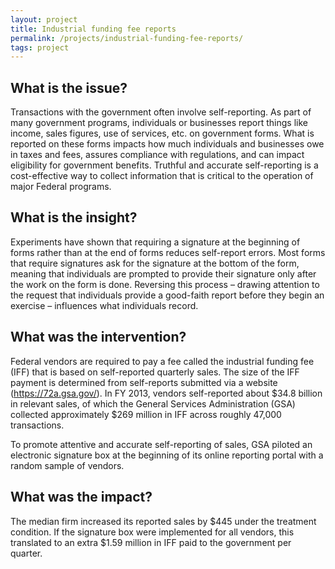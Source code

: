 ```yaml
---
layout: project
title: Industrial funding fee reports
permalink: /projects/industrial-funding-fee-reports/
tags: project
---
```

## What is the issue?

Transactions with the government often involve self-reporting.  As part of many government programs, individuals or businesses report things like income, sales figures, use of services, etc. on government forms.  What is reported on these forms impacts how much individuals and businesses owe in taxes and fees, assures compliance with regulations, and can impact eligibility for government benefits.  Truthful and accurate self-reporting is a cost-effective way to collect information that is critical to the operation of major Federal programs.

## What is the insight?

Experiments have shown that requiring a signature at the beginning of forms rather than at the end of forms reduces self-report errors.  Most forms that require signatures ask for the signature at the bottom of the form, meaning that individuals are prompted to provide their signature only after the work on the form is done.  Reversing this process – drawing attention to the request that individuals provide a good-faith report before they begin an exercise – influences what individuals record.

## What was the intervention?

Federal vendors are required to pay a fee called the industrial funding fee (IFF) that is based on self-reported quarterly sales.  The size of the IFF payment is determined from self-reports submitted via a website (https://72a.gsa.gov/).  In FY 2013, vendors self-reported about $34.8 billion in relevant sales, of which the General Services Administration (GSA) collected approximately $269 million in IFF across roughly 47,000 transactions.

To promote attentive and accurate self-reporting of sales, GSA piloted an electronic signature box at the beginning of its online reporting portal with a random sample of vendors.

## What was the impact?

The median firm increased its reported sales by $445 under the treatment condition.  If the signature box were implemented for all vendors, this translated to an extra $1.59 million in IFF paid to the government per quarter.
